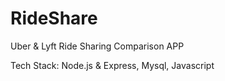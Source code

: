 # RideShare

Uber & Lyft Ride Sharing Comparison APP

Tech Stack: 
Node.js & Express, Mysql, Javascript
